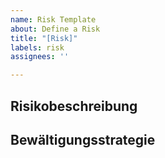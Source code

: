 ```yaml
---
name: Risk Template
about: Define a Risk
title: "[Risk]"
labels: risk
assignees: ''

---
```


## Risikobeschreibung
<!-- Inhalt -->

## Bewältigungsstrategie
<!-- Inhalt -->
